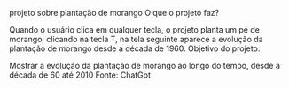 projeto sobre plantação de morango 
O que o projeto faz? 

Quando o usuário clica em qualquer tecla, o projeto planta um pé de morango, clicando na tecla T, na tela seguinte aparece a evolução da plantação de morango desde a década de 1960. 
Objetivo do projeto: 

Mostrar a evolução da plantação de morango ao longo do tempo, desde a década de 60 até 2010
Fonte: ChatGpt
